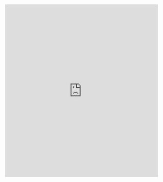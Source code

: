 <p><iframe allowfullscreen width="100%" height="569" class="google-slides-iframe" frameborder="0" scrolling="no" src="https://docs.google.com/presentation/d/e/2PACX-1vQttPSoYsZpIlBa1C3cJliXH-9cPqAMKFwSoFx_OsjF_MDmA4urpiV6zfX1AuKP4kgz1vcJC20mZ-Oo/embed?start=false&amp;loop=false&amp;delayms=3000"></iframe></p>
